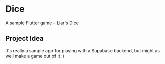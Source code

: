 # Dice

A sample Flutter game - Liar's Dice

## Project Idea

It's really a sample app for playing with a Supabase backend, but might as well make a game out of it :)
